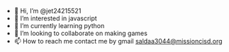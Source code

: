 - 👋 Hi, I’m @jet24215521
- 👀 I’m interested in javascript
- 🌱 I’m currently learning python
- 💞️ I’m looking to collaborate on making games
- 📫 How to reach me contact me by gmail saldaa3044@missioncisd.org

<!---
jet24215521/jet24215521 is a ✨ special ✨ repository because its `README.md` (this file) appears on your GitHub profile.
You can click the Preview link to take a look at your changes.
--->
